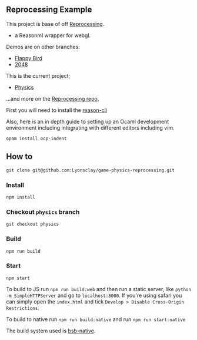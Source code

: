 Reprocessing Example
---

This project is base of off [Reprocessing](https://github.com/schmavery/reprocessing).
- a Reasonml wrapper for webgl.

Demos are on other branches:

- [Flappy Bird](https://github.com/bsansouci/reprocessing-example/tree/livestream-flappybird)
- [2048](https://github.com/bsansouci/reprocessing-example/tree/2048)

This is the current project;
- [Physics](https://github.com/Lyonsclay/game-physics-reprocessing/tree/physics)

...and more on the [Reprocessing repo](https://github.com/schmavery/reprocessing#projects-using-reprocessing).

First you will need to install the [reason-cli](https://github.com/reasonml/reason-cli)

Also, here is an in depth guide to setting up an Ocaml development environment
including integrating with different editors including vim.

```opam install ocp-indent```

## How to
```
git clone git@github.com:Lyonsclay/game-physics-reprocessing.git
```

### Install

```
npm install
```

### Checkout `physics` branch

```
git checkout physics
```

### Build
```
npm run build
```

### Start
```
npm start
```

To build to JS run `npm run build:web` and then run a static server, like `python -m SimpleHTTPServer` and go to `localhost:8000`. If you're using safari you can simply open the `index.html` and tick `Develop > Disable Cross-Origin Restrictions`.

To build to native run `npm run build:native` and run `npm run start:native`

The build system used is [bsb-native](https://github.com/bsansouci/bsb-native).
